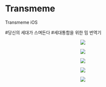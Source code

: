 # Transmeme
Transmeme iOS 
<p>#당신의 세대가 스며든다 #세대통합을 위한 밈 번역기 </p>
<p align="center">
  <img src="https://github.com/KU-YOGIZOGI/Transmeme/assets/68605075/406de47b-2d40-4861-b0c6-d662b07d4c8b">
</p>

<p align="center">
  <img src="https://github.com/KU-YOGIZOGI/Transmeme/assets/68605075/108d7e8c-62cd-42c8-8cc4-9de8ef03bfbc">
</p>

<p align="center">
  <img src="https://github.com/KU-YOGIZOGI/Transmeme/assets/68605075/def484ed-e4cb-42d7-b704-3841f9e41f15">
</p>

<p align="center">
  <img src="https://github.com/KU-YOGIZOGI/Transmeme/assets/68605075/6b3616ce-bed6-4549-ae52-2a301c3269a6">
</p>

<p align="center">
  <img src="https://github.com/KU-YOGIZOGI/Transmeme/assets/68605075/92561103-8657-48c4-8b59-8b3775eb4b7d">
</p>


